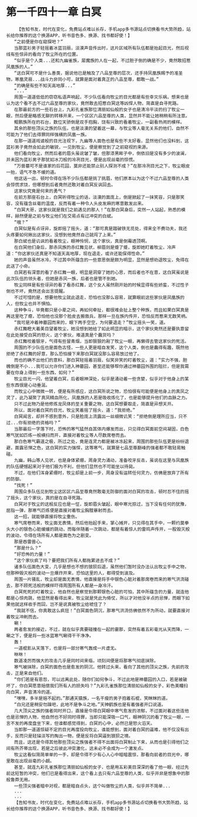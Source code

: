 # 第一千四十一章 白冥
        【告知书友，时代在变化，免费站点难以长存，手机app多书源站点切换看书大势所趋，站长给你推荐的这个换源APP，听书音色多、换源、找书都好使！】
       “之前便是你在窥探吧？”
       当那蓝衫男子轻摇着冰蓝羽扇，淡漠声音传出时，这片区域所有队伍都是抬起目光，然后视线有些惊异的看向了牧尘所在的位置。
       “似乎是个人类...还和九幽雀族，犀魔族的人在一起，不过胆子倒的确是不少，竟然敢招惹凤凰族的人。”
       “这白冥可不是什么善类，据说他已是触及了八品至尊的层次，还手持凤凰族赐予的准圣物，寒凰灵扇...战斗力非同小可，就算是面对着真正的八品至尊，都敢一战。”
       “的确是有些不知天高地厚...”
       “...”
       周围一道道低低的窃窃私语声响起，不少队伍看向牧尘的目光都是有些幸灾乐祸，想来也是认为这个看不去不过六品至尊的家伙，竟然敢去招惹白冥这等凶悍人物，简直是自寻死路。
       在那最前方的一些石台上，九彩孔雀族那位清丽如仙般的女子也是清冷平淡的扫了牧尘一眼，然后便是略感无聊的转移开来，一个区区六品至尊的人类，显然并不能让她稍稍有所注意。
       鲲鹏族所在的石台，数位天骄倒是双手抱胸，饶有兴致的看着牧尘，一副看热闹的模样。
       其余的那些顶尖之族的队伍，也是淡漠的望着这一幕，与牧尘等人毫无关系的他们，自然不可能为了他们去得罪同样强横的凤凰一族。
       在那一道道戏谑般的目光注视下，九幽等人面色也是有些不太好看，显然他们也没料到，这蓝衫男子竟然会如此的敏锐，一见到牧尘，便是察觉到了之前窥视的来源。
       他们看向牧尘，然而后者的眉头虽说皱了皱，但那漆黑眸子中，倒依旧是没有多少的波澜，并未因为蓝衫男子那犹如冰刀般的冷冽目光，便是出现丝毫的惊慌。
       “万兽墓可不是谁家的后花园，莫非还能禁止别人探测不成？”在那冷冽目光之下，牧尘眼皮一抬，语气不急不缓的道。
       他这话一出，顿时令得在场不少队伍都是挑了挑眉，他们原本以为这个不过六品至尊的人类会惊慌求饶，但哪想到后者竟然还敢对着白冥反讽回去。
       这家伙究竟是何来的勇气？
       在前方那座石台上，白冥听得牧尘的话，淡漠的面庞上，倒是掀起了一抹笑容，只是那笑容，没有蕴含丝毫的温度，反而有着一种令人头皮发麻的寒意散发出来。
       “白冥大哥，这家伙就是我们之前遇见的那人！”在那白冥身后，突然一人站起，熟悉的模样，赫然便是之前与牧尘他们在交易点有过冲突的白斌。
       “哦？”
       白冥似是有点讶异，旋即摇了摇头，道：“那可真是踏破铁无觅处，得来全不费功夫，我还头疼要如何揪出这家伙，没想到他竟然自己就闯了上来。”
       那白斌也是讥讽的看着牧尘，眼神怜悯，这个家伙，真是倒霉透顶啊。
       在白冥他们身后，那赤凤族的赤红舞见状，柳眉则是蹙了蹙，旋即她盯着牧尘，冷声道：“你这家伙还真是不知道天高地厚，现在退走，或许还能保得性命。”
       她的声音虽然冰冷，不过其中所蕴含的一些意思倒是颇为明显，显然是想劝退牧尘，免得在此送了小命。
       白冥若有深意的看了赤红舞一眼，明显是洞穿了她的心思，而后者也不在意，这白冥虽说是此次队伍的领头者，但她是赤凤一族，后者也是管不到她。
       牧尘同样是有些讶异的看了看赤红舞，这个女人虽然刚开始的时候显得有些娇蛮，不过性子倒也不坏，竟然还会出言提醒。
       不过可惜的是，想要他牧尘就此退走，恐怕也没那么容易，就算眼前这些家伙是凤凰族的人，但牧尘也并不惧怕。
       这种争斗，毕竟都只是小辈之间，再如何牵扯，都很难会扯上整个种族，而且如果白冥真是再这里吃了瘪，恐怕他也没那个脸皮去搬救兵，那样一旦在族内传开，恐怕反而惹来无数笑柄。
       “我可是冲着神墓园而来的，眼下两手空空，为何要退走？”牧尘摇头一笑，道。
       赤红舞瞪大着美目望着牧尘，她没想到她给了如此明显的暗示，这个家伙竟然还是要执意留在此处接受白冥的怒火，这个家伙，难道真是个蠢货吗？
       赤红舞咬着银牙，气得有些冒青烟，当即狠狠的剐了牧尘一眼，再懒得去管这家伙的死活。
       周围的不少队伍也是面色古怪，一些人更是暗自发笑，这个人类，倒也是蠢得有趣，既然他拒绝了赤红舞的好意，那么恐怕接下来那白冥就没那么容易放过他了。
       而也的确不出他们的意料，那白冥轻摇着羽扇，似笑非笑的盯着牧尘，道：“实力不强，胆魄倒是不小...我可以允许你们进入神墓园，甚至还能够帮你通过神墓园外围的阻拦，但是我需要在你身上得到一些东西，如何？”
       牧尘目光一闪，他望着白冥，后者眼神深处，似乎是涌动着一些贪婪，似乎对于他身上的某些东西很是心动垂涎。
       而牧尘心中微微一转，便是有所感应，这白冥所说之物，恐怕很有可能便是他身上的真凤之灵了，此乃凝聚了真凤精血所化，凤凰族的人若是吸收炼化了，也是能够提升他们的血脉之力。
       只不过此物乃是他修炼龙凤体的至关重要之物，这白冥想要取走，简直是异想天开。
       所以，面对着白冥的目光，牧尘笑着摇了摇头，道：“我拒绝。”
       白冥闻言，却并不感到意外，只是脸庞上流露出一丝细微讥笑：“拒绝倒是理所应当，只不过...你有拒绝的资格吗？”
       当那最后一字落下时，恐怖的寒气猛然自其体内爆发而出，只见得白冥面前空间凝固，白色寒气犹如匹练一般横扫而开，直接对着牧尘等人尽数席卷而去。
       那白色寒气霸道之极，所过之处，竟是连灵力都是被冰冻起来，周围的那些队伍更是纷纷退避，面露忌惮之色，这白冥的实力强悍，这等寒气，就算是七品至尊巅峰的强者都不敢轻易触碰。
       九幽，韩山等人见状，也是身体紧绷，周身灵力涌动，准备咬牙反击，虽说在这里与凤凰族的队伍硬憾起来对于他们极为不利，但他们显然也不可能坐以待毙。
       不过，在他们浑身紧绷时，牧尘却是上前一步，周身没有运转任何灵力，仿佛是放弃了所有的防御。
       “找死！”
       周围众多队伍见到牧尘这区区六品至尊竟然敢毫无防御的面对白冥的攻击，顿时忍不住的摇了摇头，这个家伙，真的是在自寻死路。
       白冥对于牧尘的这般反应也是一怔，旋即眉头皱起，眼中寒光掠过，当下没有任何的犹豫，屈指一弹，那寒气匹练便是直接对着牧尘胸膛暴射而去。
       这一招，就能够直接将牧尘重伤。
       寒气席卷而来，牧尘面无表情，然后他抬起手来，掌心摊开，只见得在其手中，一颗约莫拳头大小的银色心脏缓缓的跳动，而每伴随着一次跳动，都是有着惊人的雷鸣声传开，一股毁灭般的波动，令得在场所有人都是面色为之剧变。
       那是吞雷兽心。
       “那是什么？”
       “好恐怖的力量！”
       “这个家伙疯了吗？要把我们所有人都拖累进去不成？”
       诸多队伍面色大变，几乎是想也不想的狼狈后退，虽然他们暂时没办法认出牧尘手中之物，但那种毁灭般的波动一旦爆炸开来，恐怕这里的人，都得受到波及。
       周围一片骚乱，牧尘却是面无表情，他直接是将手中银色心脏对着那席卷而来的寒气洪流碰去，那不顾死活般的模样吓得周围所有人都是一身冷汗。
       白冥死死的盯着牧尘，他自然也是察觉到那颗银色心脏的可怕，其中所蕴含的力量，就连他都是心惊肉跳，他显然是看得出来，牧尘就是凭此为倚仗，所以才对他没半点的忌惮，而眼下如果他就这样收手而回，岂不是说真被牧尘给唬住了？
       “我就不信，你真敢这么疯狂！”白冥面色阴沉，那寒气洪流仿佛依然不为所动，就要直接对着牧尘冲刷而去。
       唰！
       两者愈发的接近，不过，就在似乎真要碰撞在一起的霎那，突然有着五彩毫光从天而降，一唰之下，便是将一些冰蓝寒气唰得干干净净。
       轰！
       一道棍影从天落下，也是将一部分寒气轰成一片虚无。
       咻咻！
       数道凌厉而强大的攻击几乎是同时间来临，顷刻间便是将那寒气彻底抹除。
       寒气被抹除，白冥的面色也是愈发的阴沉，他转过头来，看向了其他的顶尖之族，先前的攻击，正是来自他们。
       “你们若是有恩怨，可以远离此处，随你们如何争斗，不过此地是神墓园的入口，若是被破坏了，你白冥愿意赔偿我们所有人的损失吗？”九彩孔雀族那位清丽如仙般的女子，彩色美瞳扫向白冥，声音清冷的道。
       “嘿嘿，多半是赔不起的。”那通天猿族，一名干瘦的男子抱着石棍，笑眯眯的道。
       “白兄还是稍安勿躁吧，此地不是争斗之地。”天神鹤族也是有着强者开口说道。
       几大顶尖之族的强者同时开口，直接是令得白冥眼中寒气愈发的浓郁，不过面对着这些连他也是忌惮的人物，他自然也不好同时得罪，当即只能深吸一口气，眼神阴沉的看了牧尘一眼，一言不发的再度盘坐下来，但谁都感觉得到，白冥的心中，必然已是怒火滔天。
       当即那一道道惊疑不定的目光再度投向牧尘，谁能想到，面对着白冥的逼难，他不仅没有出手，反而只是轻描淡写的掏出一物，便是反将白冥逼到狼狈之境。
       而且，这还是令得其他那些顶尖之族强者不得不出面将白冥制止下来，从而也是引得他们之间有所芥蒂出现，若是之后彼此冲突激化，这未必不会成为一个激发点。
       牧尘这看似简简单单的一手，却是令得不少有心人心中暗暗震惊，那看向前者的目光中，哪里敢在出现丝毫的小觑。
       甚至，就连九彩孔雀族那位清丽如仙般的女子，也是用五彩美目深深的看了他一眼，经过先前这短暂的冲突，他们已是看得出来，这个看上去只有六品至尊的人类，似乎并非是想象中的那般鲁莽无用。
       一些顶尖强者暗中对视，都是暗自点头，这个叫做牧尘的人类，似乎并不简单...
       ...
       ...
       【告知书友，时代在变化，免费站点难以长存，手机app多书源站点切换看书大势所趋，站长给你推荐的这个换源APP，听书音色多、换源、找书都好使！】